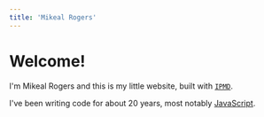 ```yaml
---
title: 'Mikeal Rogers'
---
```


# Welcome!

I'm Mikeal Rogers and this is my little website, built with [`IPMD`](https://github.com/mikeal/ipmd).

I've been writing code for about 20 years, most notably [JavaScript]('./oss/js.md').

<!-- MAIN -->

